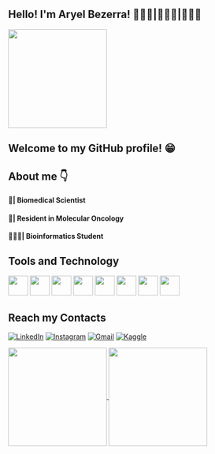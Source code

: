 ## Hello! I'm Aryel Bezerra! 👨🏻‍💻|🧑🏻‍🔬|🧜🏻‍♂️
 <img height=200 align="center" src="https://github.com/HighScientist/HighScientist/assets/139933766/68eeeefd-1d11-43ec-ae64-cbcb0fb4018a"/>

## Welcome to my GitHub profile! 😁

 
## About me 👇
#### 🧬| Biomedical Scientist
#### 🦀| Resident in Molecular Oncology
#### 🧑🏻‍💻| Bioinformatics Student

## Tools and Technology
<img loading="lazy" src="https://cdn.jsdelivr.net/gh/devicons/devicon/icons/git/git-original.svg" width="40" height="40"/> <img src="https://cdn.jsdelivr.net/gh/devicons/devicon@latest/icons/linux/linux-original.svg" width="40" height="40"/>
<img src="https://cdn.jsdelivr.net/gh/devicons/devicon@latest/icons/python/python-original.svg" width="40" height="40"/>
<img src="https://cdn.jsdelivr.net/gh/devicons/devicon@latest/icons/jupyter/jupyter-original-wordmark.svg" width="40" height="40"/>
<img src="https://cdn.jsdelivr.net/gh/devicons/devicon@latest/icons/r/r-original.svg" width="40" height="40" />
<img src="https://cdn.jsdelivr.net/gh/devicons/devicon@latest/icons/vscode/vscode-original.svg" width="40" height="40" />
<img src="https://icon.icepanel.io/Technology/svg/Ubuntu.svg" width="40" height="40" />
<img src="https://icon.icepanel.io/Technology/svg/Canva.svg" width="40" height="40" />

## Reach my Contacts     
[![LinkedIn](https://img.shields.io/badge/LinkedIn-0077B5?style=for-the-badge&logo=linkedin&logoColor=white)](https://www.linkedin.com/in/aryel-bezerra/)
[![Instagram](https://img.shields.io/badge/Instagram-E4405F?style=for-the-badge&logo=instagram&logoColor=white)](https://www.instagram.com/highscientist/)
[![Gmail](https://img.shields.io/badge/Gmail-D14836?style=for-the-badge&logo=gmail&logoColor=white)](mailto:aryelbezerra@gmail.com)
[![Kaggle](https://img.shields.io/badge/Kaggle-20BEFF?style=for-the-badge&logo=Kaggle&logoColor=white)](https://www.kaggle.com/aryelbezerra)

<a href="https://github.com/HighScientist/github-readme-stats">
  <img height=200 align="center" src="https://github-readme-stats.vercel.app/api?username=HighScientist&show_icons=true&theme=synthwave&rank_icon=github&card_width=450"/>
</a>
<a href="https://github.com/anuraghazra/convoychat">
  <img height=200 align="center" src="https://github-readme-stats.vercel.app/api/top-langs/?username=HighScientist&layout=donut&theme=synthwave"/>
</a>


